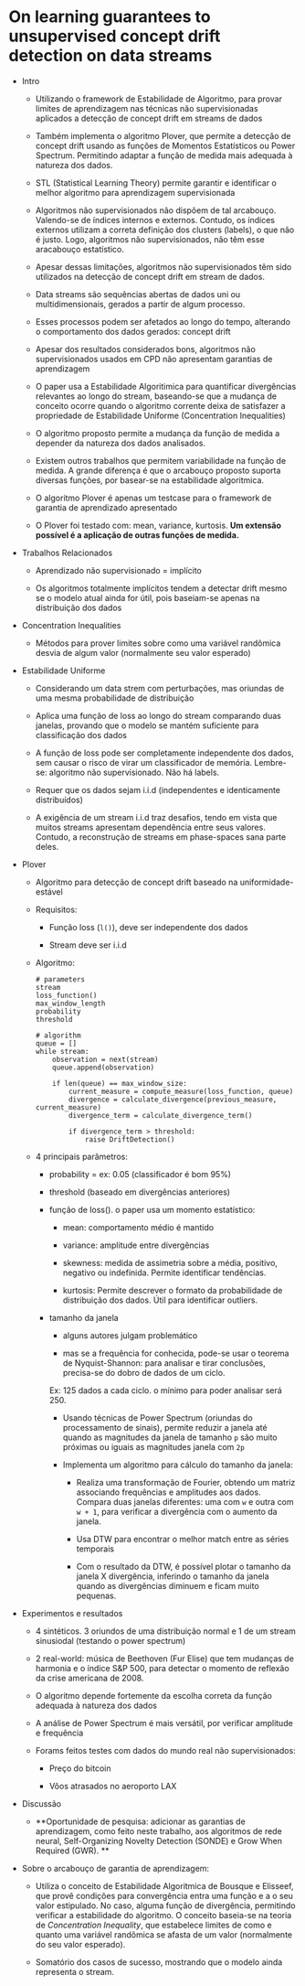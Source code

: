 # On learning guarantees to unsupervised concept drift detection on data streams

- Intro
    
    - Utilizando o framework de Estabilidade de Algoritmo, para provar limites de aprendizagem nas técnicas não
    supervisionadas aplicados a detecção de concept drift em streams de dados
    
    - Também implementa o algoritmo Plover, que permite a detecção de concept drift usando as funções de 
    Momentos Estatísticos ou Power Spectrum. Permitindo adaptar a função de medida mais adequada à natureza 
    dos dados.
    
    - STL (Statistical Learning Theory) permite garantir e identificar o melhor algoritmo para aprendizagem supervisionada
    
    - Algoritmos não supervisionados não dispõem de tal arcabouço. Valendo-se de índices internos e externos.
    Contudo, os índices externos utilizam a correta definição dos clusters (labels), o que não é justo.
    Logo, algoritmos não supervisionados, não têm esse aracabouço estatístico.
    
    - Apesar dessas limitações, algoritmos não supervisionados têm sido utilizados na detecção de concept drift em stream de dados.
    
    - Data streams são sequências abertas de dados uni ou multidimensionais, gerados a partir de algum processo.
    
    - Esses processos podem ser afetados ao longo do tempo, alterando o comportamento dos dados gerados: concept drift
    
    - Apesar dos resultados considerados bons, algoritmos não supervisionados usados em CPD não apresentam garantias de aprendizagem
    
    - O paper usa a Estabilidade Algoritimica para quantificar divergências relevantes ao longo do stream, baseando-se 
    que a mudança de conceito ocorre quando o algoritmo corrente deixa de satisfazer a propriedade de Estabilidade Uniforme (Concentration Inequalities)
    
    - O algoritmo proposto permite a mudança da função de medida a depender da natureza dos dados analisados. 
    
    - Existem outros trabalhos que permitem variabilidade na função de medida.
    A grande diferença é que o arcabouço proposto suporta diversas funções, por basear-se na estabilidade algoritmica.
    
    - O algoritmo Plover é apenas um testcase para o framework de garantia de aprendizado apresentado
    
    - O Plover foi testado com: mean, variance, kurtosis. **Um extensão possível é a aplicação de outras funções de medida.**
    
- Trabalhos Relacionados

    - Aprendizado não supervisionado = implícito

    - Os algoritmos totalmente implícitos tendem a detectar drift mesmo se o modelo atual ainda for útil, pois 
    baseiam-se apenas na distribuição dos dados

- Concentration Inequalities

    - Métodos para prover limites sobre como uma variável randômica desvia de algum valor (normalmente seu valor esperado)

- Estabilidade Uniforme

    - Considerando um data strem com perturbações, mas oriundas de uma mesma probabilidade de distribuição

    - Aplica uma função de loss ao longo do stream comparando duas janelas, provando que o modelo se mantém 
    suficiente para classificação dos dados

    - A função de loss pode ser completamente independente dos dados, sem causar o risco de virar um classificador de memória. 
    Lembre-se: algoritmo não supervisionado. Não há labels.

    - Requer que os dados sejam i.i.d (independentes e identicamente distribuídos)

    - A exigência de um stream i.i.d traz desafios, tendo em vista que muitos streams apresentam dependência entre seus valores.
    Contudo, a reconstrução de streams em phase-spaces sana parte deles.

- Plover

    - Algoritmo para detecção de concept drift baseado na uniformidade-estável

    - Requisitos:
        
        - Função loss (`l()`), deve ser independente dos dados

        - Stream deve ser i.i.d

    - Algoritmo:

        ```
        # parameters
        stream
        loss_function()
        max_window_length 
        probability
        threshold

        # algorithm
        queue = []
        while stream:
            observation = next(stream)
            queue.append(observation)

            if len(queue) == max_window_size:
                current_measure = compute_measure(loss_function, queue)
                divergence = calculate_divergence(previous_measure, current_measure)
                divergence_term = calculate_divergence_term()
            
                if divergence_term > threshold:
                    raise DriftDetection()
        ```
    
    - 4 principais parâmetros:

        - probability = ex: 0.05 (classificador é bom 95%)

        - threshold (baseado em divergências anteriores)
        
        - função de loss(). o paper usa um momento estatístico:
            
            - mean: comportamento médio é mantido
            
            - variance: amplitude entre divergências
            
            - skewness: medida de assimetria sobre a média, positivo, negativo ou indefinida. 
            Permite identificar tendências.

            - kurtosis: Permite descrever o formato da probabilidade de distribuição dos dados.
            Útil para identificar outliers.

        - tamanho da janela

            - alguns autores julgam problemático

            - mas se a frequência for conhecida, pode-se usar o teorema de Nyquist-Shannon: 
            para analisar e tirar conclusões, precisa-se do dobro de dados de um ciclo.

            Ex: 125 dados a cada ciclo. o mínimo para poder analisar será 250.

            - Usando técnicas de Power Spectrum (oriundas do processamento de sinais), 
            permite reduzir a janela até quando as magnitudes da janela de tamanho `p` 
            são muito próximas ou iguais as magnitudes janela com `2p`

            - Implementa um algoritmo para cálculo do tamanho da janela:

                - Realiza uma transformação de Fourier, obtendo um matriz associando frequências e amplitudes aos dados.
                Compara duas janelas diferentes: uma com `w` e outra com `w + 1`, para verificar a divergência com o aumento da janela.

                - Usa DTW para encontrar o melhor match entre as séries temporais

                - Com o resultado da DTW, é possível plotar o tamanho da janela X divergência, inferindo o tamanho da janela 
                quando as divergências diminuem e ficam muito pequenas.

- Experimentos e resultados

    - 4 sintéticos. 3 oriundos de uma distribuição normal e 1 de um stream sinusiodal (testando o power spectrum)

    - 2 real-world: música de Beethoven (Fur Elise) que tem mudanças de harmonia e o índice S&P 500, para detectar 
    o momento de reflexão da crise americana de 2008.

    - O algoritmo depende fortemente da escolha correta da função adequada à natureza dos dados

    - A análise de Power Spectrum é mais versátil, por verificar amplitude e frequência

    - Forams feitos testes com dados do mundo real não supervisionados:

        - Preço do bitcoin

        - Vôos atrasados no aeroporto LAX
    
- Discussão

    - **Oportunidade de pesquisa: adicionar as garantias de aprendizagem, como feito neste trabalho, aos algoritmos de rede neural, Self-Organizing Novelty Detection (SONDE) e Grow When Required (GWR). ** 

- Sobre o arcabouço de garantia de aprendizagem:

    - Utiliza o conceito de Estabilidade Algoritmica de Bousque e Elisseef, que provê condições para convergência 
    entra uma função e a o seu valor estipulado. No caso, alguma função de divergência, permitindo verificar a 
    estabilidade do algoritmo. O conceito baseia-se na teoria de *Concentration Inequality*, que estabelece limites 
    de como e quanto uma variável randômica se afasta de um valor (normalmente do seu valor esperado).

    - Somatório dos casos de sucesso, mostrando que o modelo ainda representa o stream.